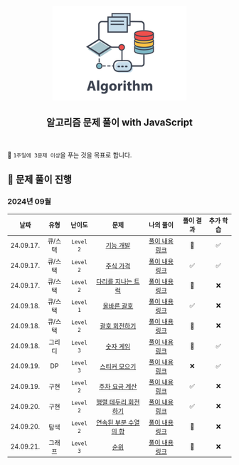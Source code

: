 [//]: # 'URL 변수 정의'
[func-dev]: https://school.programmers.co.kr/learn/courses/30/lessons/42586
[func-dev-sol]: https://github.com/candymask0712/algorithm-with-js/blob/main/Stack%26Queue/Queue/pro_lv2_function-development.js
[stock-price]: https://school.programmers.co.kr/learn/courses/30/lessons/42584
[stock-price-sol]: https://github.com/candymask0712/algorithm-with-js/blob/main/Stack%26Queue/Queue/pro_lv2_stock-price.js
[truck-bridge]: https://school.programmers.co.kr/learn/courses/30/lessons/42583
[truck-bridge-sol]: https://github.com/candymask0712/algorithm-with-js/blob/main/Stack%26Queue/Queue/pro_lv2_trucks-crossing-bridge.js
[correct-brackets]: https://school.programmers.co.kr/learn/courses/30/lessons/12909
[correct-brackets-sol]: https://github.com/candymask0712/algorithm-with-js/blob/main/Stack%26Queue/Stack/pro_lv1_correct-brackets.js
[rotate-brackets]: https://school.programmers.co.kr/learn/courses/30/lessons/76502
[rotate-brackets-sol]: https://github.com/candymask0712/algorithm-with-js/blob/main/Stack%26Queue/Stack/pro_lv2_rotate-brackets.js
[number-game]: https://school.programmers.co.kr/learn/courses/30/lessons/12987
[number-game-sol]: https://github.com/candymask0712/algorithm-with-js/blob/main/greedy/pro_lv3_number-game.js
[sticker-collection-2]: https://school.programmers.co.kr/learn/courses/30/lessons/12971#
[sticker-collection-2-sol]: https://github.com/candymask0712/algorithm-with-js/blob/main/DP/pro_lv3_sticker-collection-2.js
[calculate-parking-fee]: https://school.programmers.co.kr/learn/courses/30/lessons/92341
[calculate-parking-fee-sol]: https://github.com/candymask0712/algorithm-with-js/blob/main/Implementation/pro_lv2_calculate_parking_fee.js
[rotate-matrix-edge]: https://school.programmers.co.kr/learn/courses/30/lessons/77485
[rotate-matrix-edge-sol]: https://github.com/candymask0712/algorithm-with-js/blob/main/Implementation/pro_lv2_rotate-matrix-edge.js
[sum-of-contiguous-sequence]: https://school.programmers.co.kr/learn/courses/30/lessons/77485
[sum-of-contiguous-sequence-sol]: https://github.com/candymask0712/algorithm-with-js/blob/main/Search%26Traversal/Search/Two-Pointer/Pro_lv2_sum-of-contiguous-sequence.js
[rank]: https://school.programmers.co.kr/learn/courses/30/lessons/49191
[rank-sol]: https://github.com/candymask0712/algorithm-with-js/blob/main/Search%26Traversal/Search/Two-Pointer/Pro_lv2_sum-of-contiguous-sequence.js

<div align="center">
  <br />
  <img src="./assets/algorithm.png" alt="Algorithm" width="300px" />
  <br />
  <h2>알고리즘 문제 풀이 with JavaScript</h2>
  <br />
</div>

🎯 `1주일에 3문제 이상`을 푸는 것을 목표로 합니다.

## 📅 문제 풀이 진행

### 2024년 09월

| 날짜       | 유형    | 난이도    | 문제                                                  | 나의 풀이                                               | 풀이 결과 | 추가 학습 |
|:----------:|:-------:|:---------:|:-----------------------------------------------------:|:-------------------------------------------------------:|:---------:|:---------:|
| 24.09.17.  | 큐/스택 | `Level 2` | [기능 개발][func-dev]                                 | [풀이 내용 링크][func-dev-sol]                          | 🚸        | ✅       |
| 24.09.17.  | 큐/스택 | `Level 2` | [주식 가격][stock-price]                              | [풀이 내용 링크][stock-price-sol]                       | ✅        | ✅       |
| 24.09.17.  | 큐/스택 | `Level 2` | [다리를 지나는 트럭][truck-bridge]                    | [풀이 내용 링크][truck-bridge-sol]                      | 🚸        | ❌       |
| 24.09.18.  | 큐/스택 | `Level 1` | [올바른 괄호][correct-brackets]                       | [풀이 내용 링크][correct-brackets-sol]                  | ✅        | ❌       |
| 24.09.18.  | 큐/스택 | `Level 2` | [괄호 회전하기][rotate-brackets]                      | [풀이 내용 링크][rotate-brackets-sol]                   | 🚸        | ❌       |
| 24.09.18.  | 그리디  | `Level 3` | [숫자 게임][number-game]                              | [풀이 내용 링크][number-game-sol]                       | 🚸        | ✅       |
| 24.09.19.  | DP      | `Level 3` | [스티커 모으기][sticker-collection-2]                 | [풀이 내용 링크][sticker-collection-2-sol]              | ❌        | ✅       |
| 24.09.19.  | 구현    | `Level 2` | [주차 요금 계산][calculate-parking-fee]               | [풀이 내용 링크][calculate-parking-fee-sol]             | ✅        | ❌       |
| 24.09.20.  | 구현    | `Level 2` | [행렬 테두리 회전하기][rotate-matrix-edge]            | [풀이 내용 링크][rotate-matrix-edge-sol]                | ✅        | ❌       |
| 24.09.20.  | 탐색    | `Level 2` | [연속된 부분 수열의 합][sum-of-contiguous-sequence]   | [풀이 내용 링크][sum-of-contiguous-sequence-sol]        | 🚸        | ❌       |
| 24.09.21.  | 그래프  | `Level 3` | [순위][rank]                                          | [풀이 내용 링크][rank-sol]                              | 🚸        | ❌       |